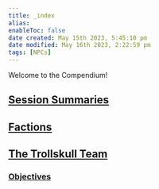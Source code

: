 ```yaml
---
title: _index
alias: 
enableToc: false
date created: May 15th 2023, 5:45:10 pm
date modified: May 16th 2023, 2:22:59 pm
tags: [NPCs]
---
```


Welcome to the Compendium!

## [Session Summaries](Session%20Summaries.md)

## [Factions](Factions.md)

## [The Trollskull Team](The%20Trollskull%20Team.md)
### [Objectives](The%20Trollskull%20Team.md#Objectives)
## 


